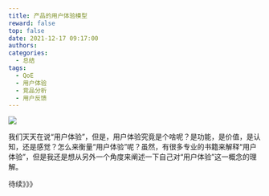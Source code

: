 ```yaml
---
title: 产品的用户体验模型
reward: false
top: false
date: 2021-12-17 09:17:00
authors:
categories:
  - 总结
tags:
  - QoE
  - 用户体验
  - 竞品分析
  - 用户反馈
---
```


![](1.png)

我们天天在说“用户体验”，但是，用户体验究竟是个啥呢？是功能，是价值，是认知，还是感觉？怎么来衡量“用户体验”呢？虽然，有很多专业的书籍来解释“用户体验”，但是我还是想从另外一个角度来阐述一下自己对“用户体验”这一概念的理解。

<!--more-->

待续》》》


